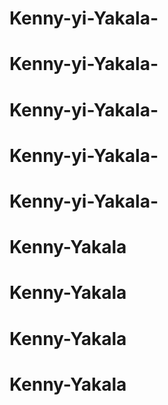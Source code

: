 # Kenny-yi-Yakala-
# Kenny-yi-Yakala-
# Kenny-yi-Yakala-
# Kenny-yi-Yakala-
# Kenny-yi-Yakala-
# Kenny-Yakala
# Kenny-Yakala
# Kenny-Yakala
# Kenny-Yakala
